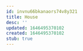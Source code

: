 ```yaml
---
id: invnu66bkanaors74v8y321
title: House
desc: ''
updated: 1646495370102
created: 1646495370102
stub: true
---
```


